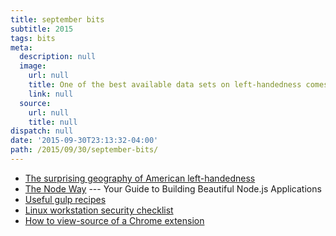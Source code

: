 ```yaml
---
title: september bits
subtitle: 2015
tags: bits
meta:
  description: null
  image:
    url: null
    title: One of the best available data sets on left-handedness comes from a scratch-and-sniff survey of olfactory ability mailed out to millions of National Geographic subscribers in the 1980s.
    link: null
  source:
    url: null
    title: null
dispatch: null
date: '2015-09-30T23:13:32-04:00'
path: /2015/09/30/september-bits/
---
```


* [The surprising geography of American left-handedness][left]
* [The Node Way][tnw] --- Your Guide to Building Beautiful Node.js Applications
* [Useful gulp recipes][gulp]
* [Linux workstation security checklist][linuxCheck]
* [How to view-source of a Chrome extension][chrome]

[left]: https://www.washingtonpost.com/news/wonkblog/wp/2015/09/22/the-surprising-geography-of-american-left-handedness/
[tnw]: http://thenodeway.io/
[gulp]: http://www.valdelama.com/useful-gulp-recipes
[linuxCheck]: https://github.com/lfit/itpol/blob/master/linux-workstation-security.md
[chrome]: https://gist.github.com/paulirish/78d6c1406c901be02c2d

